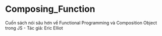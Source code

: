 # Composing_Function
Cuốn sách nói sâu hơn về Functional Programming và Composition Object trong JS - Tác giả: Eric Elliot
